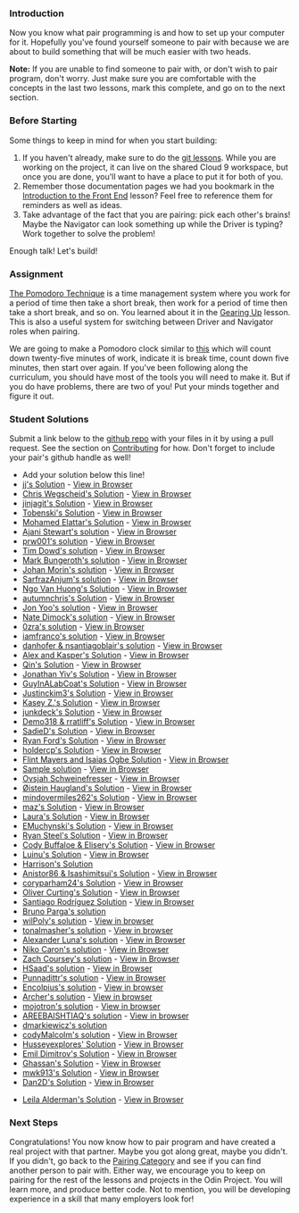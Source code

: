 ### Introduction

Now you know what pair programming is and how to set up your computer for it. Hopefully you've found yourself someone to pair with because we are about to build something that will be much easier with two heads.

**Note:** If you are unable to find someone to pair with, or don't wish to pair program, don't worry. Just make sure you are comfortable with the concepts in the last two lessons, mark this complete, and go on to the next section.

### Before Starting

Some things to keep in mind for when you start building:

1. If you haven't already, make sure to do the [git lessons](http://www.theodinproject.com/courses/web-development-101/lessons/introduction-to-git). While you are working on the project, it can live on the shared Cloud 9 workspace, but once you are done, you'll want to have a place to put it for both of you.
2. Remember those documentation pages we had you bookmark in the [Introduction to the Front End](http://www.theodinproject.com/courses/web-development-101/lessons/introduction-to-the-front-end) lesson? Feel free to reference them for reminders as well as ideas.
3. Take advantage of the fact that you are pairing: pick each other's brains! Maybe the Navigator can look something up while the Driver is typing? Work together to solve the problem!

Enough talk! Let's build!

### Assignment

<div class="lesson-content__panel" markdown="1">

  [The Pomodoro Technique](https://en.wikipedia.org/wiki/Pomodoro_Technique) is a time management system where you work for a period of time then take a short break, then work for a period of time then take a short break, and so on. You learned about it in the [Gearing Up](http://www.theodinproject.com/courses/web-development-101/lessons/gearing-up) lesson. This is also a useful system for switching between Driver and Navigator roles when pairing.

  We are going to make a Pomodoro clock similar to [this](http://romantic-trouble.surge.sh/) which will count down twenty-five minutes of work, indicate it is break time, count down five minutes, then start over again. If you've been following along the curriculum, you should have most of the tools you will need to make it. But if you do have problems, there are two of you! Put your minds together and figure it out.

</div>


### Student Solutions
Submit a link below to the [github repo](https://github.com/TheOdinProject/curriculum/blob/master/web_development_101/pair_programming/project_pairing.md) with your files in it by using a pull request.  See the section on [Contributing](http://github.com/TheOdinProject/curriculum/blob/master/contributing.md) for how.  Don't forget to include your pair's github handle as well!

* Add your solution below this line!
* [jj's Solution](https://github.com/jj-made/pomodoro-clock) - [View in Browser](https://jj-made.github.io/pomodoro-clock/index)
* [Chris Wegscheid's Solution](https://github.com/cwegscheid08/pomodoro_clock) - [View in Browser](https://cwegscheid08.github.io)
* [jinjagit's Solution](https://github.com/jinjagit/pomodoro) - [View in Browser](https://jinjagit.github.io/pomodoro/)
* [Tobenski's Solution](https://github.com/tobenski/Pomodoro_Clock) - [View in Browser](https://tobenski.github.io/Pomodoro_Clock/)
* [Mohamed Elattar's Solution](https://github.com/mohamed-elattar/pomodoro-clock) - [View in Browser](https://mohamed-elattar.github.io/pomodoro-clock/)
* [Ajani Stewart's solution](https://github.com/AjaniStewart/pomodoro-timer) - [View in Browser](https://ajanistewart.github.io/pomodoro-timer/)
* [prw001's solution](https://github.com/prw001/pomodoro_clock) - [View in Browser](https://prw001.github.io/pomodoro_clock/)
* [Tim Dowd's solution](https://github.com/timothydowd/pomodoro) - [View in Browser](https://timothydowd.github.io/pomodoro/)
* [Mark Bungeroth's solution](https://github.com/mbungeroth/pomodoro) - [View in Browser](https://mbungeroth.github.io/pomodoro/)
* [Johan Morin's solution](https://github.com/MorrisMalone/pomodoro_clock) - [View in Browser](https://morrismalone.github.io/pomodoro_clock/)
* [SarfrazAnjum's solution](https://github.com/SarfrazAnjum/TOP_Pairing-Project-Pomodoro) - [View in Browser]( https://sarfrazanjum.github.io/TOP_Pairing-Project-Pomodoro/)
* [Ngo Van Huong's Solution](https://github.com/ngovanhuong94/pomodoro-timer) - [View in Browser](https://ngovanhuong94.github.io/pomodoro-timer/)
* [autumnchris's Solution](https://github.com/autumnchris/pomodoro-timer) - [View in Browser](https://autumnchris.github.io/pomodoro-timer)
* [Jon Yoo's solution](https://github.com/jonyoowa/pomodoro-clock) - [View in Browser](https://jonyoowa.github.io/pomodoro-clock/)
* [Nate Dimock's solution](https://github.com/Flakari/pomodoro-clock) - [View in Browser](https://flakari.github.io/pomodoro-clock/)
* [0zra's solution](https://github.com/0zra/pomodoro) - [View in Browser](https://0zra.github.io/pomodoro/)
* [iamfranco's solution](https://github.com/iamfranco/the_odin_project/tree/master/pomodoro) - [View in Browser](https://iamfranco.github.io/the_odin_project/pomodoro/)
* [danhofer & nsantiagoblair's solution](https://github.com/danhofer/pomodoro-pair) - [View in Browser](https://danhofer.github.io/pomodoro-pair/pomodoro.html)
* [Alex and Kasper's Solution](https://github.com/alx4567/pomodoro) - [View in Browser](https://alx4567.github.io/pomodoro/)
* [Qin's Solution](https://github.com/hyathynth/pomodoro_clock) - [View in Browser](https://hyathynth.github.io/pomodoro_clock/)
* [Jonathan Yiv's Solution](https://github.com/JonathanYiv/pomodoro) - [View in Browser](https://jonathanyiv.github.io/pomodoro/)
* [GuyInALabCoat's Solution](https://github.com/GuyInALabCoat/Pomodoro_clock) - [View in Browser](https://guyinalabcoat.github.io/Pomodoro_clock/)
* [Justinckim3's Solution](https://github.com/justinckim3/pomodoro) - [View in Browser](https://justinckim3.github.io/pomodoro/)
* [Kasey Z.'s Solution](https://github.com/kasey-z/Pomodoro-Clock/) - [View in Browser](https://kasey-z.github.io/Pomodoro-Clock/)
* [junkdeck's Solution](https://github.com/junkdeck/pomodoro) - [View in Browser](https://junkdeck.github.io/pomodoro/)
* [Demo318 & rratliff's Solution](https://github.com/Demo318/pomodoro-clock) - [View in Browser](https://demo318.github.io/pomodoro-clock/)
* [SadieD's Solution](https://github.com/SadieD/Pomodoro) - [View in Browser](https://sadied.github.io/Pomodoro/)
* [Ryan Ford's Solution](https://github.com/ryanford-frontend/pomodoro-clock) - [View in Browser](https://ryanford-frontend.github.io/pomodoro-clock/)
* [holdercp's Solution](https://github.com/holdercp/pomodoro-timer) - [View in Browser](https://holdercp.github.io/pomodoro-timer/)
* [Flint Mayers and Isaias Ogbe Solution](https://github.com/FlintMayers/pomodoro_app) - [View in Browser](https://flintmayers.github.io/pomodoro_app/)
* [Sample solution](https://github.com/ChadKreutzer/pomodoro_clock) - [View in Browser](http://romantic-trouble.surge.sh/)
* [Ovsjah Schweinefresser](https://github.com/Ovsjah/pomodoro) -  [View in Browser](https://ovsjah.github.io/pomodoro/)
* [Øistein Haugland's Solution](https://github.com/oisteinhaugland/pomodoro) -  [View in Browser](https://oisteinhaugland.github.io/pomodoro/)
* [mindovermiles262's Solution](https://github.com/mindovermiles262/pomodoro) - [View in Browser](https://mindovermiles262.github.io/pomodoro)
* [maz's Solution](https://github.com/mmore21/pomodoro-clock) - [View in Browser](https://mmore21.github.io/pomodoro-clock/)
* [Laura's Solution](https://github.com/BrigadierButternut/pomodoro_timer) - [View in Browser](https://htmlpreview.github.io/?https://github.com/BrigadierButternut/pomodoro_timer/blob/master/pomodoro.html)
* [EMuchynski's Solution](https://github.com/EMuchynski/pomodoro) - [View in Browser](https://emuchynski.github.io/pomodoro/)
* [Ryan Steel's Solution](https://github.com/rsteel1/pomodoro-timer) - [View in Browser](https://rsteel1.github.io/pomodoro-timer/)
* [Cody Buffaloe & Elisery's Solution](https://github.com/CodyLBuffaloe/pomodoro_clock_pp) - [View in Browser](https://htmlpreview.github.io/?https://github.com/CodyLBuffaloe/pomodoro_clock_pp/blob/master/pomodoro_clock.html)
* [Luinu's Solution](https://github.com/luinu/pomodoro) - [View in Browser](https://luinu.github.io/pomodoro/)
* [Harrison's Solution](https://github.com/okeharlyon/Promodo-Clock)
* [Anistor86 & Isashimitsui's Solution](https://github.com/anistor86/pomodoroclock) - [View in Browser](https://anistor86.github.io/pomodoroclock/)
* [coryparham24's Solution](https://github.com/coryparham24/pomodoro-clock) - [View in Browser](https://cdn.rawgit.com/coryparham24/pomodoro-clock/7b1e6a88/index.html)
* [Oliver Curting's Solution](https://github.com/Curting/pomodoro) - [View in Browser](https://curting.github.io/pomodoro/)
* [Santiago Rodríguez Solution](https://github.com/santoxxcc/psychic-pancake) - [View in Browser](https://santoxxcc.github.io/psychic-pancake)
* [Bruno Parga's solution](https://github.com/brunoparga/odinproject/tree/master/WebDev101/pomodoro)
* [wilPoly's solution](https://github.com/wilPoly/pomodoro) - [View in browser](https://wilpoly.github.io/pomodoro/)
* [tonalmasher's solution](https://github.com/tonalmasher/pomodoro-project) - [View in browser](https://tonalmasher.github.io/pomodoro-project/)
* [Alexander Luna's solution](https://github.com/Mycroft1891/my-odin-project/tree/master/web-development-101/pomodoro) - [View in Browser](https://mycroft1891.github.io/my-odin-project/web-development-101/pomodoro/index.html)
* [Niko Caron's solution](https://github.com/ncaron/pomodoro-clock) - [View in Browser](https://ncaron.github.io/pomodoro-clock/)
* [Zach Coursey's solution](https://github.com/zcoursey22/pomodoro-clock) - [View in Browser](https://zcoursey22.github.io/pomodoro-clock/)
* [HSaad's solution](https://github.com/HSaad/pomodoro-clock) - [View in Browser](https://hsaad.github.io/pomodoro-clock/)
* [Punnadittr's solution](https://github.com/punnadittr/pomodoro) - [View in Browser](https://punnadittr.github.io/pomodoro/)
* [Encolpius's solution](https://github.com/Encolpius/pomodoro-clock/) - [View in browser](https://encolpius.github.io/pomodoro-clock/)
* [Archer's solution](https://github.com/LawrenceArcher/pomodoroProject) - [View in browser](https://lawrencearcher.github.io/pomodoroProject/)
* [mojotron's solution](https://github.com/mojotron/pomodoro-timer) - [View in browser](https://mojotron.github.io/pomodoro-timer/)
* [AREEBAISHTIAQ's solution](https://github.com/AREEBAISHTIAQ/pomodoro-Timer) - [View in browser](https://AREEBAISHTIAQ.github.io)
* [dmarkiewicz's solution](https://github.com/dmarkiewicz/the-odin-project/tree/master/pomodoro-project)
* [codyMalcolm's solution](https://github.com/codyMalcolm/odin-pomodoro-clock) - [View in Browser](https://codymalcolm.github.io/odin-pomodoro-clock/)
* [Husseyexplores' Solution](https://github.com/husseyexplores/odin-pomodoro-clock) - [View in Browser](https://husseyexplores.github.io/odin-pomodoro-clock/)
* [Emil Dimitrov's Solution](https://github.com/imemdm/pomodoro-clock) - [View in Browser](https://imemdm.github.io/pomodoro-clock/)
* [Ghassan's Solution](https://github.com/GT001/TOP-Pomodoro-Clock) - [View in Browser](https://gt001.github.io/TOP-Pomodoro-Clock/)
* [mwk913's Solution](https://github.com/mwk913/pomodoro-clock) - [View in Browser](https://mwk913.github.io/pomodoro-clock/)
* [Dan2D's Solution](https://github.com/Dan2D/Pomodoro) - [View in Browser](https://dan2d.github.io/Pomodoro/html/index.html)
- [Leila Alderman's Solution](https://github.com/leila-alderman/pomodoro-timer) - [View in Browser](https://leila-alderman.github.io/pomodoro-timer/)

### Next Steps

Congratulations! You now know how to pair program and have created a real project with that partner. Maybe you got along great, maybe you didn't. If you didn't, go back to the [Pairing Category](https://forum.theodinproject.com/c/pairs) and see if you can find another person to pair with. Either way, we encourage you to keep on pairing for the rest of the lessons and projects in the Odin Project. You will learn more, and produce better code. Not to mention, you will be developing experience in a skill that many employers look for!
